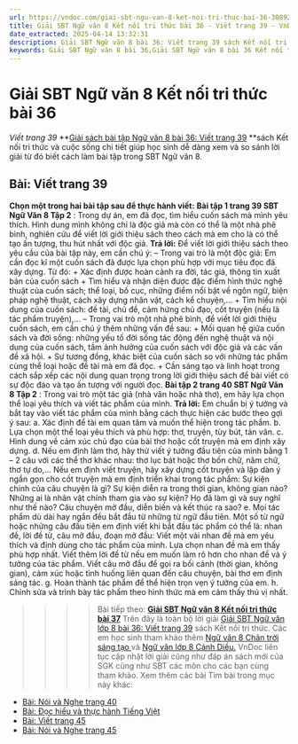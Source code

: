 ```yaml
---
url: https://vndoc.com/giai-sbt-ngu-van-8-ket-noi-tri-thuc-bai-36-308923
title: Giải SBT Ngữ văn 8 Kết nối tri thức bài 36 - Viết trang 39 - VnDoc.com
date_extracted: 2025-04-14 13:32:31
description: Giải SBT Ngữ văn 8 bài 36: Viết trang 39 sách Kết nối tri thức có đáp án chi tiết cho các bạn cùng tham khảo.
keywords: Giải SBT Ngữ văn 8 bài 36,Giải SBT Ngữ văn 8 bài 36 Kết nối tri thức,Giải sách bài tập Ngữ văn KNTT lớp 8,Ngữ văn lớp 8 Kết nối tri thức,giải bài tập ngữ văn lớp 8,bài Viết trang 39,giải SBT ngữ văn 8 KNTT trang 39,giải SBT ngữ văn 8 KNTT trang 40
---
```


# Giải SBT Ngữ văn 8 Kết nối tri thức bài 36
 _Viết trang 39_
**[Giải sách bài tập Ngữ văn 8 bài 36: Viết trang 39](<https://vndoc.com/giai-sbt-ngu-van-8-ket-noi-tri-thuc-bai-36-308923>) **sách Kết nối tri thức và cuộc sống chi tiết giúp học sinh dễ dàng xem và so sánh lời giải từ đó biết cách làm bài tập trong SBT Ngữ văn 8.
## **Bài: Viết trang 39**
**Chọn một trong hai bài tập sau để thực hành viết:**
**Bài tập 1 trang 39 SBT Ngữ Văn 8 Tập 2** : Trong dự án, em đã đọc, tìm hiểu cuốn sách mà mình yêu thích. Hình dung mình không chỉ là độc giả mà còn có thể là một nhà phê bình, nghiên cứu để viết lời giới thiệu sách theo cách mà em cho là có thể tạo ấn tượng, thu hút nhất với độc giả.
**Trả lời:**
Để viết lời giới thiệu sách theo yêu cầu của bài tập này, em cần chú ý:
– Trong vai trò là một độc giả: Em cần đọc kĩ một cuốn sách đã được lựa chọn phù hợp với mục tiêu đọc đã xây dựng. Từ đó:
\+ Xác định được hoàn cảnh ra đời, tác giả, thông tin xuất bản của cuốn sách
\+ Tìm hiểu và nhận diện được đặc điểm hình thức nghệ thuật của cuốn sách; thể loại, bố cục, những điểm nổi bật về ngôn ngữ, biện pháp nghệ thuật, cách xây dựng nhân vật, cách kể chuyện,...
\+ Tìm hiểu nội dung của cuốn sách: đề tài, chủ đề, cảm hứng chủ đạo, cốt truyện \(nếu là tác phẩm truyện\),...
– Trong vai trò một nhà phê bình, để viết lời giới thiệu cuốn sách, em cần chú ý thêm những vấn đề sau:
\+ Mối quan hệ giữa cuốn sách và đời sống: những yếu tố đời sống tác động đến nghệ thuật và nội dung của cuốn sách, tầm ảnh hưởng của cuốn sách với độc giả và các vấn đề xã hội.
\+ Sự tương đồng, khác biệt của cuốn sách so với những tác phẩm cùng thể loại hoặc đề tài mà em đã đọc.
\+ Cần sáng tạo và linh hoạt trong cách sắp xếp các nội dung quan trọng trong lời giới thiệu sách để bài viết có sự độc đáo và tạo ấn tượng với người đọc.
**Bài tập 2 trang 40 SBT Ngữ Văn 8 Tập 2** : Trong vai trò một tác giả \(nhà văn hoặc nhà thơ\), em hãy lựa chọn thể loại yêu thích và viết tác phẩm của mình.
**Trả lời:**
Em chuẩn bị ý tưởng và bắt tay vào viết tác phẩm của mình bằng cách thực hiện các bước theo gợi ý sau:
a. Xác định để tài em quan tâm và muốn thể hiện trong tác phẩm.
b. Lựa chọn một thể loại yêu thích và phù hợp: thơ, truyện, tùy bút, tản văn.
c. Hình dung về cảm xúc chủ đạo của bài thơ hoặc cốt truyện mà em định xây dựng.
d. Nếu em định làm thơ, hãy thử viết ý tưởng đầu tiên của mình bằng 1 – 2 câu với các thể thơ khác nhau: thơ lục bát hoặc thơ bốn chữ, năm chữ, thơ tự do,... Nếu em định viết truyện, hãy xây dựng cốt truyện và lập dàn ý ngắn gọn cho cốt truyện mà em định triển khai trong tác phẩm: Sự kiện chính của câu chuyện là gì? Sự kiện diễn ra trong thời gian, không gian nào? Những ai là nhân vật chính tham gia vào sự kiện? Họ đã làm gì và suy nghĩ như thế nào? Câu chuyện mở đầu, diễn biến và kết thúc ra sao?
e. Mọi tác phẩm dù dài hay ngắn đều bắt đầu từ những từ ngữ đầu tiên. Một số từ ngữ hoặc những câu đầu tiên em định viết khi bắt đầu tác phẩm có thể là: nhan đề, lời đề từ, câu mở đầu, đoạn mở đầu:
Viết một vài nhan đề mà em yêu thích và định dùng cho tác phẩm của mình. Lựa chọn nhan đề mà em thấy phù hợp nhất.
Viết thêm lời đề từ nếu em muốn làm rõ hơn cho nhan đề và ý tưởng của tác phẩm.
Viết câu mở đầu để gọi ra bối cảnh \(thời gian, không gian\), cảm xúc hoặc tình huống liên quan đến câu chuyện, bài thơ em định sáng tác.
g. Hoàn thành tác phẩm để thể hiện trọn vẹn ý tưởng của em.
h. Chỉnh sửa và trình bày tác phẩm theo hình thức mà em cảm thấy thú vị nhất.
>>>> Bài tiếp theo: **[Giải SBT Ngữ văn 8 Kết nối tri thức bài 37](<https://vndoc.com/giai-sbt-ngu-van-8-ket-noi-tri-thuc-bai-37-308924>)**
Trên đây là toàn bộ lời giải [Giải SBT Ngữ văn lớp 8 bài 36: Viết trang 39](<https://vndoc.com/giai-sbt-ngu-van-8-ket-noi-tri-thuc-bai-36-308923>) sách Kết nối tri thức. Các em học sinh tham khảo thêm [Ngữ văn 8 Chân trời sáng tạo ](<https://vndoc.com/ngu-van-8-chan-troi-sang-tao>)và [Ngữ văn lớp 8 Cánh Diều.](<https://vndoc.com/ngu-van-8-canh-dieu>) VnDoc liên tục cập nhật lời giải cũng như đáp án sách mới của SGK cũng như SBT các môn cho các bạn cùng tham khảo.
Xem thêm các bài Tìm bài trong mục này khác:
  * [Bài: Nói và Nghe trang 40](</giai-sbt-ngu-van-8-ket-noi-tri-thuc-bai-37-308924>)
  * [Bài: Đọc hiểu và thực hành Tiếng Việt](</giai-sbt-ngu-van-8-ket-noi-tri-thuc-bai-38-308929>)
  * [Bài: Viết trang 45](</giai-sbt-ngu-van-8-ket-noi-tri-thuc-bai-39-308930>)
  * [Bài: Nói và Nghe trang 45](</giai-sbt-ngu-van-8-ket-noi-tri-thuc-bai-40-308932>)

